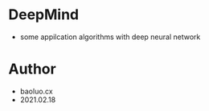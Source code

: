 # DeepMind

+ some appilcation algorithms with deep neural network

# Author

+ baoluo.cx
+ 2021.02.18
